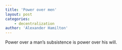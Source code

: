 ```yaml
---
title: 'Power over men'
layout: post
categories:
    - decentralization
author: 'Alexander Hamilton'
---
```


Power over a man’s subsistence is power over his will.